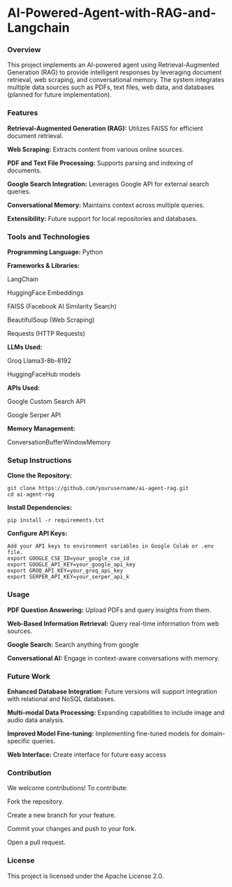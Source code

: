 # AI-Powered-Agent-with-RAG-and-Langchain

### Overview

This project implements an AI-powered agent using Retrieval-Augmented Generation (RAG) to provide intelligent responses by leveraging document retrieval, web scraping, and conversational memory. The system integrates multiple data sources such as PDFs, text files, web data, and databases (planned for future implementation).

### Features

**Retrieval-Augmented Generation (RAG):** Utilizes FAISS for efficient document retrieval.

**Web Scraping:** Extracts content from various online sources.

**PDF and Text File Processing:** Supports parsing and indexing of documents.

**Google Search Integration:** Leverages Google API for external search queries.

**Conversational Memory:** Maintains context across multiple queries.

**Extensibility:** Future support for local repositories and databases.

### Tools and Technologies

**Programming Language:** Python

**Frameworks & Libraries:**

LangChain

HuggingFace Embeddings

FAISS (Facebook AI Similarity Search)

BeautifulSoup (Web Scraping)

Requests (HTTP Requests)

**LLMs Used:**

Groq Llama3-8b-8192

HuggingFaceHub models

**APIs Used:**

Google Custom Search API

Google Serper API

**Memory Management:**

ConversationBufferWindowMemory


### Setup Instructions

**Clone the Repository:**

    git clone https://github.com/yourusername/ai-agent-rag.git
    cd ai-agent-rag

**Install Dependencies:**

    pip install -r requirements.txt

**Configure API Keys:**

    Add your API keys to environment variables in Google Colab or .env file.
    export GOOGLE_CSE_ID=your_google_cse_id
    export GOOGLE_API_KEY=your_google_api_key
    export GROQ_API_KEY=your_groq_api_key
    export SERPER_API_KEY=your_serper_api_k

### Usage

**PDF Question Answering:**
Upload PDFs and query insights from them.

**Web-Based Information Retrieval:**
Query real-time information from web sources.

**Google Search:** Search anything from google

**Conversational AI:**
Engage in context-aware conversations with memory.

### Future Work

**Enhanced Database Integration:**
Future versions will support integration with relational and NoSQL databases.

**Multi-modal Data Processing:**
Expanding capabilities to include image and audio data analysis.

**Improved Model Fine-tuning:**
Implementing fine-tuned models for domain-specific queries.

**Web Interface:** Create interface for future easy access

### Contribution

We welcome contributions! To contribute:

Fork the repository.

Create a new branch for your feature.

Commit your changes and push to your fork.

Open a pull request.

### License

This project is licensed under the Apache License 2.0.
